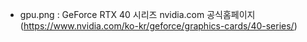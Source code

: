- gpu.png : GeForce RTX 40 시리즈 nvidia.com 공식홈페이지 (https://www.nvidia.com/ko-kr/geforce/graphics-cards/40-series/)
